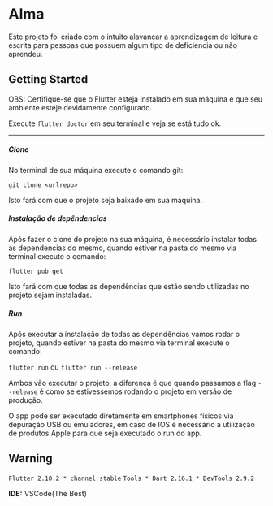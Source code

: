 # Alma

Este projeto foi criado com o intuito alavancar a aprendizagem de leitura e escrita para pessoas que possuem algum tipo de deficiencia ou não aprendeu.

## Getting Started

OBS: Certifique-se que o Flutter esteja instalado em sua máquina e que seu ambiente esteje devidamente configurado.

Execute ``` flutter doctor ``` em seu terminal e veja se está tudo ok.

---

##### Clone

No terminal de sua máquina execute o comando git:

```git clone <urlrepo>```

Isto fará com que o projeto seja baixado em sua máquina.

##### Instalação de depêndencias

Após fazer o clone do projeto na sua máquina, é necessário instalar todas as dependencias do mesmo, quando estiver na pasta do mesmo via terminal execute o comando:

```flutter pub get```

Isto fará com que todas as dependências que estão sendo utilizadas no projeto sejam instaladas.

##### Run

Após executar a instalação de todas as dependências vamos rodar o projeto, quando estiver na pasta do mesmo via terminal execute o comando:

``` flutter run ``` ou ``` flutter run --release ```

Ambos vão executar o projeto, a diferença é que quando passamos a flag ``` --release ``` é como se estivessemos rodando o projeto em versão de produção.

O app pode ser executado diretamente em smartphones físicos via depuração USB ou emuladores, em caso de IOS é necessário a utilização de produtos Apple para que seja executado o run do app.

## Warning

``` Flutter 2.10.2 * channel stable ```
``` Tools * Dart 2.16.1 * DevTools 2.9.2 ```

**IDE:** VSCode(The Best)


